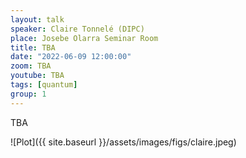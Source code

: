 ```yaml
---
layout: talk
speaker: Claire Tonnelé (DIPC)
place: Josebe Olarra Seminar Room
title: TBA 
date: "2022-06-09 12:00:00"
zoom: TBA 
youtube: TBA
tags: [quantum]
group: 1  
---
```


TBA

![Plot]({{ site.baseurl }}/assets/images/figs/claire.jpeg)
